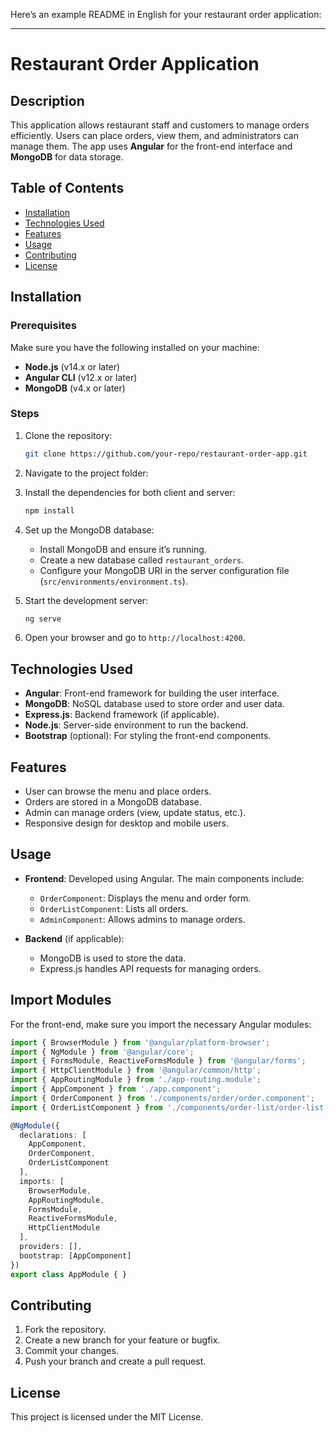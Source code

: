 Here’s an example README in English for your restaurant order application:

---

# Restaurant Order Application

## Description
This application allows restaurant staff and customers to manage orders efficiently. Users can place orders, view them, and administrators can manage them. The app uses **Angular** for the front-end interface and **MongoDB** for data storage.

## Table of Contents
- [Installation](#installation)
- [Technologies Used](#technologies-used)
- [Features](#features)
- [Usage](#usage)
- [Contributing](#contributing)
- [License](#license)

## Installation

### Prerequisites
Make sure you have the following installed on your machine:
- **Node.js** (v14.x or later)
- **Angular CLI** (v12.x or later)
- **MongoDB** (v4.x or later)

### Steps

1. Clone the repository:
   ```bash
   git clone https://github.com/your-repo/restaurant-order-app.git
   ```

2. Navigate to the project folder:

3. Install the dependencies for both client and server:
   ```bash
   npm install
   ```

4. Set up the MongoDB database:
   - Install MongoDB and ensure it’s running.
   - Create a new database called `restaurant_orders`.
   - Configure your MongoDB URI in the server configuration file (`src/environments/environment.ts`).

5. Start the development server:
   ```bash
   ng serve
   ```

6. Open your browser and go to `http://localhost:4200`.

## Technologies Used

- **Angular**: Front-end framework for building the user interface.
- **MongoDB**: NoSQL database used to store order and user data.
- **Express.js**: Backend framework (if applicable).
- **Node.js**: Server-side environment to run the backend.
- **Bootstrap** (optional): For styling the front-end components.

## Features
- User can browse the menu and place orders.
- Orders are stored in a MongoDB database.
- Admin can manage orders (view, update status, etc.).
- Responsive design for desktop and mobile users.

## Usage

- **Frontend**: Developed using Angular. The main components include:
  - `OrderComponent`: Displays the menu and order form.
  - `OrderListComponent`: Lists all orders.
  - `AdminComponent`: Allows admins to manage orders.

- **Backend** (if applicable): 
  - MongoDB is used to store the data.
  - Express.js handles API requests for managing orders.

## Import Modules
For the front-end, make sure you import the necessary Angular modules:

```typescript
import { BrowserModule } from '@angular/platform-browser';
import { NgModule } from '@angular/core';
import { FormsModule, ReactiveFormsModule } from '@angular/forms';
import { HttpClientModule } from '@angular/common/http';
import { AppRoutingModule } from './app-routing.module';
import { AppComponent } from './app.component';
import { OrderComponent } from './components/order/order.component';
import { OrderListComponent } from './components/order-list/order-list.component';

@NgModule({
  declarations: [
    AppComponent,
    OrderComponent,
    OrderListComponent
  ],
  imports: [
    BrowserModule,
    AppRoutingModule,
    FormsModule,
    ReactiveFormsModule,
    HttpClientModule
  ],
  providers: [],
  bootstrap: [AppComponent]
})
export class AppModule { }
```

## Contributing
1. Fork the repository.
2. Create a new branch for your feature or bugfix.
3. Commit your changes.
4. Push your branch and create a pull request.

## License
This project is licensed under the MIT License.

